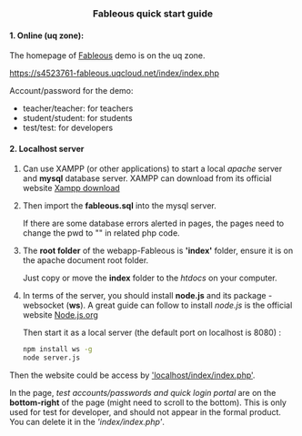 ###  <div align=center>Fableous quick start guide</div>



#### 1. Online (uq zone):

The homepage of [Fableous](https://s4523761-fableous.uqcloud.net/index/index.php) demo is on the uq zone.

https://s4523761-fableous.uqcloud.net/index/index.php

Account/password for the demo:

+ teacher/teacher: for teachers
+ student/student: for students
+ test/test: for developers



#### 2. Localhost server

1. Can use XAMPP (or other applications) to start a local *apache* server and **mysql** database server. XAMPP can download from its official website [Xampp download](https://www.apachefriends.org/download.html)

2. Then import the **fableous.sql** into the mysql server. 

   If there are some database errors alerted in pages, the pages need to change the pwd to "" in related php code.

3. The **root folder** of the webapp-Fableous is **'index'** folder, ensure it is on the apache document  root folder. 

   Just copy or move the **index** folder to the *htdocs* on your computer.

4. In terms of the  server, you should install **node.js** and its package - websocket (**ws**). A great guide can follow to install *node.js* is the official website [Node.js.org](https://nodejs.org/en/)

   Then start it as a local server (the default port on localhost is 8080) : 

   ```bash
   npm install ws -g
   node server.js
   ```



Then the website could be access by ['localhost/index/index.php'](localhost/index/index.php). 

In the page, *test accounts/passwords and quick login portal* are on the **bottom-right** of the page (might need to scroll to the bottom). This is only used for test for developer, and should not appear in the formal product. You can delete it in the *'index/index.php'*.